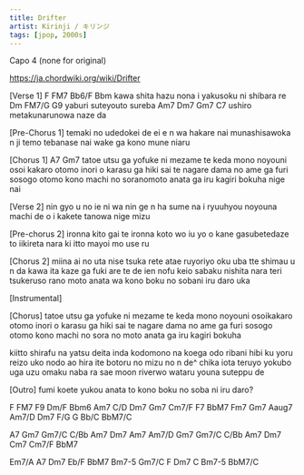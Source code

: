 ```yaml
---
title: Drifter
artist: Kirinji / キリンジ
tags: [jpop, 2000s]
---
```


Capo 4 (none for original)

https://ja.chordwiki.org/wiki/Drifter


[Verse 1]
F FM7           Bb6/F Bbm
kawa shita hazu nona i
yakusoku ni shibara re
  Dm  FM7/G   G9
yaburi suteyouto sureba
 Am7  Dm7    Gm7   C7
ushiro metakunarunowa naze da

[Pre-Chorus 1]
temaki no udedokei de
ei e n wa hakare nai
munashisawoka n ji temo
tebanase nai wake ga kono mune niaru

[Chorus 1]
A7    Gm7
tatoe utsu ga yofuke ni mezame te
keda mono noyouni  osoi kakaro otomo
inori o karasu ga hiki sai te
nagare dama no ame ga  furi sosogo otomo
kono machi no soranomoto anata ga
iru kagiri bokuha nige nai

[Verse 2]
nin gyo u no ie ni wa
nin ge n ha sume na i
ryuuhyou noyouna machi de
o i kakete tanowa nige mizu

[Pre-chorus 2]
ironna kito gai te
ironna koto wo iu yo
o kane gasubetedaze to
iikireta nara ki itto mayoi mo use ru

[Chorus 2]
miina ai no uta nise tsuka rete
atae ruyoriyo oku  uba tte shimau u n da
kawa ita kaze ga fuki are te
de ien nofu keio  sabaku nishita nara
teri tsukeruso rano moto anata wa
kono boku no sobani iru daro uka 

[Instrumental]

[Chorus]
tatoe utsu ga yofuke ni mezame te
keda mono noyouni osoikakaro otomo
inori o karasu ga hiki sai te
nagare dama no ame ga  furi sosogo otomo
kono machi no sora no moto anata ga
iru kagiri bokuha 

kiitto shirafu na yatsu deita inda
kodomono na koega  odo ribani hibi ku yoru
reizo uko nodo ao hira ite
botoru no mizu no n de^ chika iota teruyo
yokubo uga uzu omaku naba ra sae
moon riverwo wataru youna suteppu de

[Outro]
fumi koete yukou anata to
kono boku no soba ni iru daro?



F   FM7   F9  Dm/F  Bbm6
Am7  C/D   Dm7  Gm7  Cm7/F  F7
BbM7  Fm7  Gm7 Aaug7  Am7/D  Dm7
F/G   G  Bb/C  BbM7/C

A7  Gm7    Gm7/C   C/Bb
  Am7  Dm7  Am7  Am7/D
    Gm7    Gm7/C   C/Bb
  Am7  Dm7  Cm7  Cm7/F  BbM7

Em7/A  A7  Dm7  Eb/F  BbM7
Bm7-5  Gm7/C   F Dm7  C
Bm7-5 BbM7/C